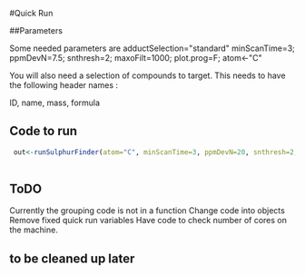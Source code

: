 #Quick Run 

##Parameters 

Some needed parameters are 
adductSelection="standard"
minScanTime=3; ppmDevN=7.5; snthresh=2; maxoFilt=1000; plot.prog=F; atom<-"C"

You will also need a selection of compounds to target. This needs to have the following header names :

ID, name, mass, formula
## Code to run
```R
 out<-runSulphurFinder(atom="C", minScanTime=3, ppmDevN=20, snthresh=2, maxoFilt=1000, adductSelection=c("all", "standard") )
 
 ```
 
## ToDO
Currently the grouping code is not in a function
Change code into objects
Remove fixed quick run variables
Have code to check number of cores on the machine.
 
## to be cleaned up later 
